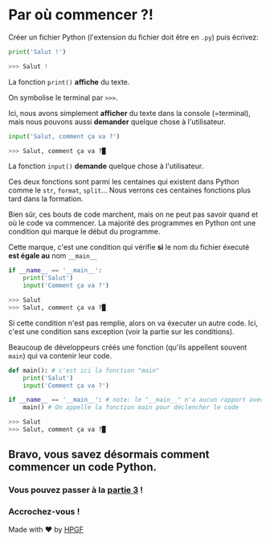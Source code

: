 # Par où commencer ?!

Créer un fichier Python (l'extension du fichier doit être en `.py`) puis écrivez:
```python
print('Salut !')

>>> Salut !
```

La fonction `print()` **affiche** du texte.

On symbolise le terminal par `>>>`.

Ici, nous avons simplement **afficher** du texte dans la console (=terminal), mais nous pouvons aussi **demander** quelque chose à l'utilisateur.

```python
input('Salut, comment ça va ?')

>>> Salut, comment ça va ?█
```

La fonction `input()` **demande** quelque chose à l'utilisateur.

Ces deux fonctions sont parmi les centaines qui existent dans Python comme le `str`, `format`, `split`...
Nous verrons ces centaines fonctions plus tard dans la formation.

Bien sûr, ces bouts de code marchent, mais on ne peut pas savoir quand et où le code va commencer.
La majorité des programmes en Python ont une condition qui marque le début du programme.

Cette marque, c'est une condition qui vérifie **si** le nom du fichier éxecuté **est égale au** nom `__main__`
```python
if __name__ == '__main__':
    print('Salut')
    input('Comment ça va ?')

>>> Salut
>>> Salut, comment ça va ?█
```

Si cette condition n'est pas remplie, alors on va éxecuter un autre code.
Ici, c'est une condition sans exception (voir la partie sur les conditions).

Beaucoup de développeurs créés une fonction (qu'ils appellent souvent `main`) qui va contenir leur code.
```python
def main(): # c'est ici la fonction "main"
    print('Salut')
    input('Comment ça va ?')

if __name__ == '__main__': # note: le "__main__" n'a aucun rapport avec la fonction "main"
    main() # On appelle la fonction main pour déclencher le code

>>> Salut
>>> Salut, comment ça va ?█
```

## Bravo, vous savez désormais comment commencer un code Python.
### Vous pouvez passer à la [partie 3](https://github.com/ArticOff/Tutoriel-sur-Python/blob/main/3.%20Les%20variables.md) !
### Accrochez-vous !

Made with ❤️ by [HPGF](https://discord.gg/kNNa8P3Ajy)
